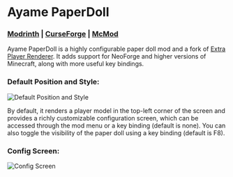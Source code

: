 # Ayame PaperDoll

### [Modrinth](https://modrinth.com/mod/ayame-paperdoll) | [CurseForge](https://www.curseforge.com/minecraft/mc-mods/ayame-paperdoll) | [McMod](https://www.mcmod.cn/class/17015.html)

Ayame PaperDoll is a highly configurable paper doll mod and a fork
of [Extra Player Renderer](https://github.com/LucunJi/ExtraPlayerRenderer). It adds support for NeoForge and higher
versions of Minecraft, along with more useful key bindings.

### Default Position and Style:

![Default Position and Style](https://cdn.modrinth.com/data/cached_images/645bade5e9a52fa93b0c148d3bc2a46b9372fbfa.png)

By default, it renders a player model in the top-left corner of the screen and provides a richly customizable
configuration screen, which can be accessed through the mod menu or a key binding (default is none). You can also toggle
the visibility of the paper doll using a key binding (default is F8).

### Config Screen:

![Config Screen](https://cdn.modrinth.com/data/cached_images/4da8ff97ea5541c87d65afac533059fb043a26fc.jpeg)
